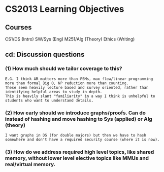 # CS2013 Learning Objectives

## Courses
CS1/DS (Intro)
SW/Sys (Eng)
M251/Alg (Theory)
Ethics (Writing)

## cd: Discussion questions
### (1) How much should we tailor coverage to this? 
	E.G. I think AR matters more than FSMs, max flow/linear programming more than formal Big O, NP reduction more than counting. 
	These seem heavily lecture based and survey oriented, rather than identifying helpful areas to study in depth.
	This is heavily slant "familiarity" in a way I think is unhelpful to students who want to understand details.
### (2) How early should we introduce graphs/proofs. Can do instead of hashing and move hashing to Sys (applied) or Alg (theory) 
	I want graphs in DS (for double majors) but then we have to hash somewhere and don't have a required security course (where it is now).
### (3) How do we address required high level topics, like shared memory, without lower level elective topics like MMUs and real/virtual memory.
